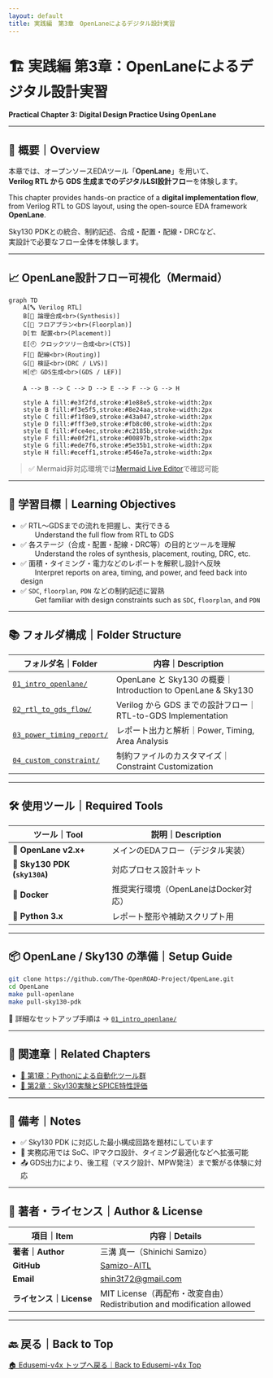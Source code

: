 ```yaml
---
layout: default
title: 実践編　第3章　OpenLaneによるデジタル設計実習
---
```


# 🏗️ 実践編 第3章：OpenLaneによるデジタル設計実習  
**Practical Chapter 3: Digital Design Practice Using OpenLane**

---

## 📘 概要｜Overview

本章では、オープンソースEDAツール「**OpenLane**」を用いて、  
**Verilog RTL から GDS 生成までのデジタルLSI設計フロー**を体験します。  

This chapter provides hands-on practice of a **digital implementation flow**,  
from Verilog RTL to GDS layout, using the open-source EDA framework **OpenLane**.

Sky130 PDKとの統合、制約記述、合成・配置・配線・DRCなど、  
実設計で必要なフロー全体を体験します。  

---

## 📈 OpenLane設計フロー可視化（Mermaid）

```mermaid
graph TD
    A[🔤 Verilog RTL]
    B[🧠 論理合成<br>(Synthesis)]
    C[📐 フロアプラン<br>(Floorplan)]
    D[🏗️ 配置<br>(Placement)]
    E[🕘 クロックツリー合成<br>(CTS)]
    F[🔌 配線<br>(Routing)]
    G[🧪 検証<br>(DRC / LVS)]
    H[📦 GDS生成<br>(GDS / LEF)]

    A --> B --> C --> D --> E --> F --> G --> H

    style A fill:#e3f2fd,stroke:#1e88e5,stroke-width:2px
    style B fill:#f3e5f5,stroke:#8e24aa,stroke-width:2px
    style C fill:#f1f8e9,stroke:#43a047,stroke-width:2px
    style D fill:#fff3e0,stroke:#fb8c00,stroke-width:2px
    style E fill:#fce4ec,stroke:#c2185b,stroke-width:2px
    style F fill:#e0f2f1,stroke:#00897b,stroke-width:2px
    style G fill:#ede7f6,stroke:#5e35b1,stroke-width:2px
    style H fill:#eceff1,stroke:#546e7a,stroke-width:2px
```

> ✅ Mermaid非対応環境では[Mermaid Live Editor](https://mermaid.live/)で確認可能

---

## 🎯 学習目標｜Learning Objectives

- ✅ RTL〜GDSまでの流れを把握し、実行できる  
  Understand the full flow from RTL to GDS
- ✅ 各ステージ（合成・配置・配線・DRC等）の目的とツールを理解  
  Understand the roles of synthesis, placement, routing, DRC, etc.
- ✅ 面積・タイミング・電力などのレポートを解釈し設計へ反映  
  Interpret reports on area, timing, and power, and feed back into design
- ✅ `SDC`, `floorplan`, `PDN` などの制約記述に習熟  
  Get familiar with design constraints such as `SDC`, `floorplan`, and `PDN`

---

## 📚 フォルダ構成｜Folder Structure

| フォルダ名｜Folder | 内容｜Description |
|----------------------|--------------------------------------------------|
| [`01_intro_openlane/`](01_intro_openlane/README.md) | OpenLane と Sky130 の概要｜Introduction to OpenLane & Sky130 |
| [`02_rtl_to_gds_flow/`](02_rtl_to_gds_flow/README.md) | Verilog から GDS までの設計フロー｜RTL-to-GDS Implementation |
| [`03_power_timing_report/`](03_power_timing_report/README.md) | レポート出力と解析｜Power, Timing, Area Analysis |
| [`04_custom_constraint/`](04_custom_constraint/README.md) | 制約ファイルのカスタマイズ｜Constraint Customization |

---

## 🛠️ 使用ツール｜Required Tools

| ツール｜Tool | 説明｜Description |
|-------------|---------------------------|
| 🧩 **OpenLane v2.x+** | メインのEDAフロー（デジタル実装） |
| 🧩 **Sky130 PDK (`sky130A`)** | 対応プロセス設計キット |
| 🐳 **Docker** | 推奨実行環境（OpenLaneはDocker対応） |
| 🐍 **Python 3.x** | レポート整形や補助スクリプト用 |

---

## 📦 OpenLane / Sky130 の準備｜Setup Guide

```bash
git clone https://github.com/The-OpenROAD-Project/OpenLane.git
cd OpenLane
make pull-openlane
make pull-sky130-pdk
```

🔎 詳細なセットアップ手順は → [`01_intro_openlane/`](01_intro_openlane/README.md)

---

## 🔗 関連章｜Related Chapters

- [📁 第1章：Pythonによる自動化ツール群](../e_chapter1_python_automation_tools/README.md)  
- [📁 第2章：Sky130実験とSPICE特性評価](../e_chapter2_sky130_experiments/README.md)

---

## 📝 備考｜Notes

- ✅ Sky130 PDK に対応した最小構成回路を題材にしています  
- 🔁 実務応用では SoC、IPマクロ設計、タイミング最適化などへ拡張可能  
- 📤 GDS出力により、後工程（マスク設計、MPW発注）まで繋がる体験に対応

---

## 👤 著者・ライセンス｜Author & License

| 項目｜Item | 内容｜Details |
|------------|-----------------------------|
| **著者｜Author** | 三溝 真一（Shinichi Samizo） |
| **GitHub** | [Samizo-AITL](https://github.com/Samizo-AITL) |
| **Email** | [shin3t72@gmail.com](mailto:shin3t72@gmail.com) |
| **ライセンス｜License** | MIT License（再配布・改変自由）<br>Redistribution and modification allowed |

---

## 🔙 戻る｜Back to Top

[🏠 Edusemi-v4x トップへ戻る｜Back to Edusemi-v4x Top](../README.md)
